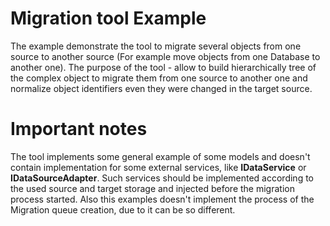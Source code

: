 # Migration tool Example

The example demonstrate the tool to migrate several objects from one source to another source (For example move objects from one Database to another one). The purpose of the tool - allow to build hierarchically tree of the complex object to migrate them from one source to another one and normalize object identifiers even they were changed in the target source. 


# Important notes

The tool implements some general example of some models and doesn't contain implementation for some external services, like **IDataService** or **IDataSourceAdapter**. Such services should be implemented according to the used source and target storage and injected before the migration process started. Also this examples doesn't implement the process of the Migration queue creation, due to it can be so different.